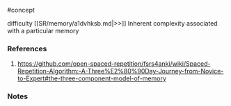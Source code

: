 #concept

difficulty [[SR/memory/a1dvhksb.md|>>]] Inherent complexity associated with a particular memory


### References
1. https://github.com/open-spaced-repetition/fsrs4anki/wiki/Spaced-Repetition-Algorithm:-A-Three%E2%80%90Day-Journey-from-Novice-to-Expert#the-three-component-model-of-memory

### Notes




